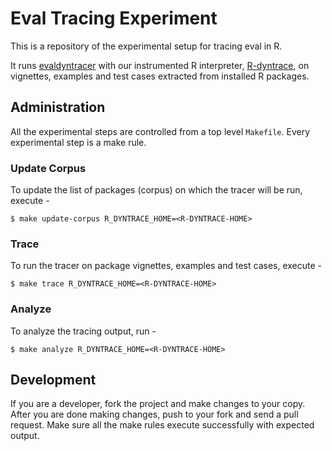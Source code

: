 # Eval Tracing Experiment

This is a repository of the experimental setup for tracing eval in R.

It runs [evaldyntracer](https://github.com/PRL-PRG/evaldyntracer) with our 
instrumented R interpreter, [R-dyntrace](https://github.com/PRL-PRG/R-dyntrace), 
on vignettes, examples and test cases extracted from installed R packages.


## Administration

All the experimental steps are controlled from a top level `Makefile`. 
Every experimental step is a make rule.

### Update Corpus

To update the list of packages (corpus) on which the tracer will be run, execute -

```
$ make update-corpus R_DYNTRACE_HOME=<R-DYNTRACE-HOME>
```

### Trace

To run the tracer on package vignettes, examples and test cases, execute -

```
$ make trace R_DYNTRACE_HOME=<R-DYNTRACE-HOME>
```

### Analyze

To analyze the tracing output, run -

```
$ make analyze R_DYNTRACE_HOME=<R-DYNTRACE-HOME>
```

## Development

If you are a developer, fork the project and make changes to your copy. 
After you are done making changes, push to your fork and send a pull request. 
Make sure all the make rules execute successfully with expected output.
